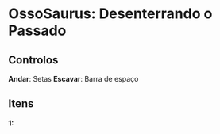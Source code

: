 # OssoSaurus: Desenterrando o Passado

## Controlos

**Andar**: Setas
**Escavar**: Barra de espaço

## Itens

**1:**
